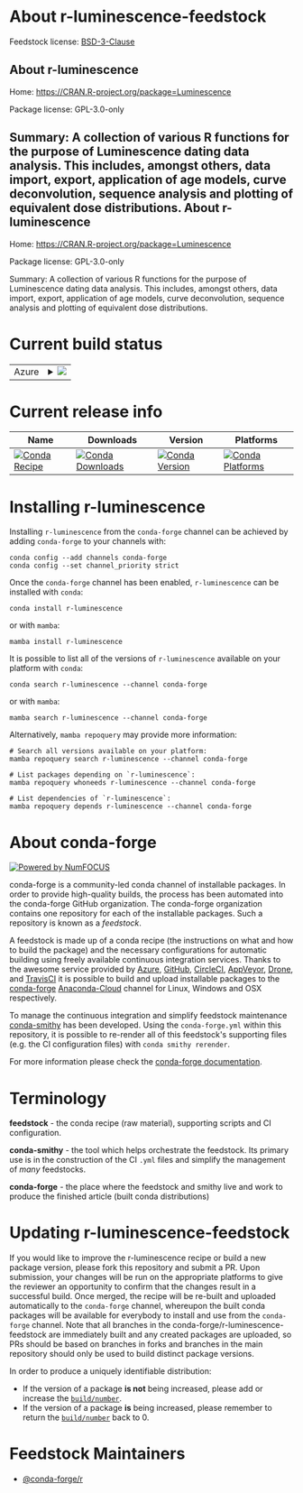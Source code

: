 About r-luminescence-feedstock
==============================

Feedstock license: [BSD-3-Clause](https://github.com/conda-forge/r-luminescence-feedstock/blob/main/LICENSE.txt)

About r-luminescence
--------------------

Home: https://CRAN.R-project.org/package=Luminescence

Package license: GPL-3.0-only

Summary: A collection of various R functions for the purpose of Luminescence dating data analysis. This includes, amongst others, data import, export, application of age models, curve deconvolution, sequence analysis and plotting of equivalent dose distributions.
About r-luminescence
--------------------

Home: https://CRAN.R-project.org/package=Luminescence

Package license: GPL-3.0-only

Summary: A collection of various R functions for the purpose of Luminescence dating data analysis. This includes, amongst others, data import, export, application of age models, curve deconvolution, sequence analysis and plotting of equivalent dose distributions.

Current build status
====================


<table>
    
  <tr>
    <td>Azure</td>
    <td>
      <details>
        <summary>
          <a href="https://dev.azure.com/conda-forge/feedstock-builds/_build/latest?definitionId=10694&branchName=main">
            <img src="https://dev.azure.com/conda-forge/feedstock-builds/_apis/build/status/r-luminescence-feedstock?branchName=main">
          </a>
        </summary>
        <table>
          <thead><tr><th>Variant</th><th>Status</th></tr></thead>
          <tbody><tr>
              <td>linux_64_r_base4.2</td>
              <td>
                <a href="https://dev.azure.com/conda-forge/feedstock-builds/_build/latest?definitionId=10694&branchName=main">
                  <img src="https://dev.azure.com/conda-forge/feedstock-builds/_apis/build/status/r-luminescence-feedstock?branchName=main&jobName=linux&configuration=linux%20linux_64_r_base4.2" alt="variant">
                </a>
              </td>
            </tr><tr>
              <td>linux_64_r_base4.3</td>
              <td>
                <a href="https://dev.azure.com/conda-forge/feedstock-builds/_build/latest?definitionId=10694&branchName=main">
                  <img src="https://dev.azure.com/conda-forge/feedstock-builds/_apis/build/status/r-luminescence-feedstock?branchName=main&jobName=linux&configuration=linux%20linux_64_r_base4.3" alt="variant">
                </a>
              </td>
            </tr><tr>
              <td>osx_64_r_base4.2</td>
              <td>
                <a href="https://dev.azure.com/conda-forge/feedstock-builds/_build/latest?definitionId=10694&branchName=main">
                  <img src="https://dev.azure.com/conda-forge/feedstock-builds/_apis/build/status/r-luminescence-feedstock?branchName=main&jobName=osx&configuration=osx%20osx_64_r_base4.2" alt="variant">
                </a>
              </td>
            </tr><tr>
              <td>osx_64_r_base4.3</td>
              <td>
                <a href="https://dev.azure.com/conda-forge/feedstock-builds/_build/latest?definitionId=10694&branchName=main">
                  <img src="https://dev.azure.com/conda-forge/feedstock-builds/_apis/build/status/r-luminescence-feedstock?branchName=main&jobName=osx&configuration=osx%20osx_64_r_base4.3" alt="variant">
                </a>
              </td>
            </tr>
          </tbody>
        </table>
      </details>
    </td>
  </tr>
</table>

Current release info
====================

| Name | Downloads | Version | Platforms |
| --- | --- | --- | --- |
| [![Conda Recipe](https://img.shields.io/badge/recipe-r--luminescence-green.svg)](https://anaconda.org/conda-forge/r-luminescence) | [![Conda Downloads](https://img.shields.io/conda/dn/conda-forge/r-luminescence.svg)](https://anaconda.org/conda-forge/r-luminescence) | [![Conda Version](https://img.shields.io/conda/vn/conda-forge/r-luminescence.svg)](https://anaconda.org/conda-forge/r-luminescence) | [![Conda Platforms](https://img.shields.io/conda/pn/conda-forge/r-luminescence.svg)](https://anaconda.org/conda-forge/r-luminescence) |

Installing r-luminescence
=========================

Installing `r-luminescence` from the `conda-forge` channel can be achieved by adding `conda-forge` to your channels with:

```
conda config --add channels conda-forge
conda config --set channel_priority strict
```

Once the `conda-forge` channel has been enabled, `r-luminescence` can be installed with `conda`:

```
conda install r-luminescence
```

or with `mamba`:

```
mamba install r-luminescence
```

It is possible to list all of the versions of `r-luminescence` available on your platform with `conda`:

```
conda search r-luminescence --channel conda-forge
```

or with `mamba`:

```
mamba search r-luminescence --channel conda-forge
```

Alternatively, `mamba repoquery` may provide more information:

```
# Search all versions available on your platform:
mamba repoquery search r-luminescence --channel conda-forge

# List packages depending on `r-luminescence`:
mamba repoquery whoneeds r-luminescence --channel conda-forge

# List dependencies of `r-luminescence`:
mamba repoquery depends r-luminescence --channel conda-forge
```


About conda-forge
=================

[![Powered by
NumFOCUS](https://img.shields.io/badge/powered%20by-NumFOCUS-orange.svg?style=flat&colorA=E1523D&colorB=007D8A)](https://numfocus.org)

conda-forge is a community-led conda channel of installable packages.
In order to provide high-quality builds, the process has been automated into the
conda-forge GitHub organization. The conda-forge organization contains one repository
for each of the installable packages. Such a repository is known as a *feedstock*.

A feedstock is made up of a conda recipe (the instructions on what and how to build
the package) and the necessary configurations for automatic building using freely
available continuous integration services. Thanks to the awesome service provided by
[Azure](https://azure.microsoft.com/en-us/services/devops/), [GitHub](https://github.com/),
[CircleCI](https://circleci.com/), [AppVeyor](https://www.appveyor.com/),
[Drone](https://cloud.drone.io/welcome), and [TravisCI](https://travis-ci.com/)
it is possible to build and upload installable packages to the
[conda-forge](https://anaconda.org/conda-forge) [Anaconda-Cloud](https://anaconda.org/)
channel for Linux, Windows and OSX respectively.

To manage the continuous integration and simplify feedstock maintenance
[conda-smithy](https://github.com/conda-forge/conda-smithy) has been developed.
Using the ``conda-forge.yml`` within this repository, it is possible to re-render all of
this feedstock's supporting files (e.g. the CI configuration files) with ``conda smithy rerender``.

For more information please check the [conda-forge documentation](https://conda-forge.org/docs/).

Terminology
===========

**feedstock** - the conda recipe (raw material), supporting scripts and CI configuration.

**conda-smithy** - the tool which helps orchestrate the feedstock.
                   Its primary use is in the construction of the CI ``.yml`` files
                   and simplify the management of *many* feedstocks.

**conda-forge** - the place where the feedstock and smithy live and work to
                  produce the finished article (built conda distributions)


Updating r-luminescence-feedstock
=================================

If you would like to improve the r-luminescence recipe or build a new
package version, please fork this repository and submit a PR. Upon submission,
your changes will be run on the appropriate platforms to give the reviewer an
opportunity to confirm that the changes result in a successful build. Once
merged, the recipe will be re-built and uploaded automatically to the
`conda-forge` channel, whereupon the built conda packages will be available for
everybody to install and use from the `conda-forge` channel.
Note that all branches in the conda-forge/r-luminescence-feedstock are
immediately built and any created packages are uploaded, so PRs should be based
on branches in forks and branches in the main repository should only be used to
build distinct package versions.

In order to produce a uniquely identifiable distribution:
 * If the version of a package **is not** being increased, please add or increase
   the [``build/number``](https://docs.conda.io/projects/conda-build/en/latest/resources/define-metadata.html#build-number-and-string).
 * If the version of a package **is** being increased, please remember to return
   the [``build/number``](https://docs.conda.io/projects/conda-build/en/latest/resources/define-metadata.html#build-number-and-string)
   back to 0.

Feedstock Maintainers
=====================

* [@conda-forge/r](https://github.com/conda-forge/r/)

